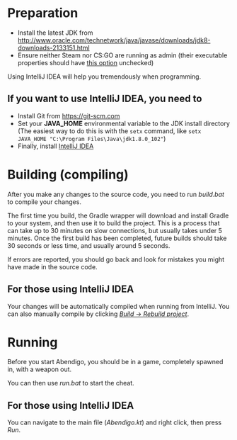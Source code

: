 # Preparation
* Install the latest JDK from http://www.oracle.com/technetwork/java/javase/downloads/jdk8-downloads-2133151.html
* Ensure neither Steam nor CS:GO are running as admin (their executable properties should have [this option](http://i.imgur.com/qZG6Qrs.png) unchecked)

Using IntelliJ IDEA will help you tremendously when programming.

## If you want to use IntelliJ IDEA, you need to
* Install Git from https://git-scm.com
* Set your **JAVA_HOME** environmental variable to the JDK install directory (The easiest way to do this is with the `setx` command, like `setx JAVA_HOME "C:\Program Files\Java\jdk1.8.0_102"`)
* Finally, install [IntelliJ IDEA](https://www.jetbrains.com/idea/download)

# Building (compiling)

After you make any changes to the source code, you need to run _build.bat_ to compile your changes.

The first time you build, the Gradle wrapper will download and install Gradle to your system, and then use it to build the project.
This is a process that can take up to 30 minutes on slow connections, but usually takes under 5 minutes.
Once the first build has been completed, future builds should take 30 seconds or less time, and usually around 5 seconds.

If errors are reported, you should go back and look for mistakes you might have made in the source code.

## For those using IntelliJ IDEA

Your changes will be automatically compiled when running from IntelliJ.
You can also manually compile by clicking [_Build_ -> _Rebuild project_](http://i.imgur.com/XdXfa0Q.png).

# Running

Before you start Abendigo, you should be in a game, completely spawned in, with a weapon out.

You can then use _run.bat_ to start the cheat.

## For those using IntelliJ IDEA

You can navigate to the main file (_Abendigo.kt_) and right click, then press _Run_.
